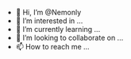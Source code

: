 - 👋 Hi, I’m @Nemonly
- 👀 I’m interested in ...
- 🌱 I’m currently learning ...
- 💞️ I’m looking to collaborate on ...
- 📫 How to reach me ...

<!---
Nemonly/Nemonly is a ✨ special ✨ repository because its `README.md` (this file) appears on your GitHub profile.
You can click the Preview link to take a look at your changes.
--->
